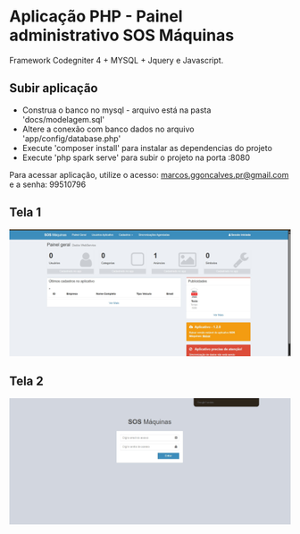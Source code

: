 # Aplicação PHP - Painel administrativo SOS Máquinas

Framework Codegniter 4 + MYSQL + Jquery e Javascript.

## Subir aplicação

 - Construa o banco no mysql - arquivo está na pasta 'docs/modelagem.sql'
 - Altere a conexão com banco dados no arquivo 'app/config/database.php'
 - Execute 'composer install' para instalar as dependencias do projeto
 - Execute 'php spark serve' para subir o projeto na porta :8080    

Para acessar aplicação, utilize o acesso: marcos.ggoncalves.pr@gmail.com e a senha: 99510796

 ## Tela 1
![Painel da Aplicação - TELA 1](https://github.com/marcosggoncalves/sos-maquinas-painel/blob/master/Pagina%201.jpg)

 ## Tela 2
![Painel da Aplicação - TELA 2](https://github.com/marcosggoncalves/sos-maquinas-painel/blob/master/Pagina%202.jpg)
